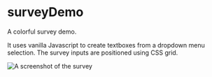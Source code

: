 # surveyDemo
A colorful survey demo.

It uses vanilla Javascript to create textboxes from a dropdown menu selection. The survey inputs are positioned using CSS grid.

![A screenshot of the survey](https://i.imgur.com/bjvvpzW.png "A screenshot of the survey")

